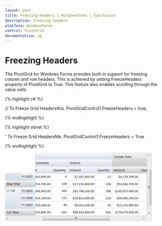 ```yaml
---
layout: post
title: Freezing-Headers | WindowsForms | Syncfusion
description: freezing headers
platform: WindowsForms
control: PivotGrid
documentation: ug
---
```


# Freezing Headers

The PivotGrid for Windows Forms provides built-in support for freezing column and row headers. This is achieved by setting FreezeHeaders property of PivotGrid to True. This feature also enables scrolling through the value cells.


{% highlight c# %}

// To Freeze Grid Headersthis.
PivotGridControl1.FreezeHeaders = true;

{% endhighlight %}

{% highlight vbnet %}

' To Freeze Grid HeadersMe.
PivotGridControl1.FreezeHeaders = True

{% endhighlight %}

![](Freezing-Headers_images/Freezing-Headers_img1.png)